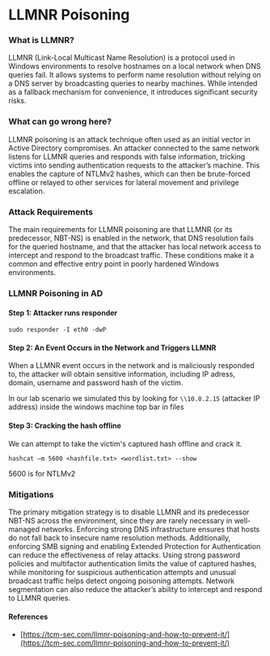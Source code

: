 # LLMNR Poisoning

### What is LLMNR?

LLMNR (Link-Local Multicast Name Resolution) is a protocol used in Windows environments to resolve hostnames on a local network when DNS queries fail. It allows systems to perform name resolution without relying on a DNS server by broadcasting queries to nearby machines. While intended as a fallback mechanism for convenience, it introduces significant security risks.

### What can go wrong here?

LLMNR poisoning is an attack technique often used as an initial vector in Active Directory compromises. An attacker connected to the same network listens for LLMNR queries and responds with false information, tricking victims into sending authentication requests to the attacker’s machine. This enables the capture of NTLMv2 hashes, which can then be brute-forced offline or relayed to other services for lateral movement and privilege escalation.

### Attack Requirements

The main requirements for LLMNR poisoning are that LLMNR (or its predecessor, NBT-NS) is enabled in the network, that DNS resolution fails for the queried hostname, and that the attacker has local network access to intercept and respond to the broadcast traffic. These conditions make it a common and effective entry point in poorly hardened Windows environments.

### LLMNR Poisoning in AD

#### Step 1: Attacker runs responder

```
sudo responder -I eth0 -dwP
```

#### Step 2: An Event Occurs in the Network and Triggers LLMNR

When a LLMNR event occurs in the network and is maliciously responded to, the attacker will obtain sensitive information, including IP adress, domain, username and password hash of the victim.

In our lab scenario we simulated this by looking for `\\10.0.2.15` (attacker IP address) inside the windows machine top bar in files

#### Step 3: Cracking the hash offline

We can attempt to take the victim's captured hash offline and crack it.

```
hashcat –m 5600 <hashfile.txt> <wordlist.txt> --show
```

5600 is for NTLMv2

### Mitigations

The primary mitigation strategy is to disable LLMNR and its predecessor NBT-NS across the environment, since they are rarely necessary in well-managed networks. Enforcing strong DNS infrastructure ensures that hosts do not fall back to insecure name resolution methods. Additionally, enforcing SMB signing and enabling Extended Protection for Authentication can reduce the effectiveness of relay attacks. Using strong password policies and multifactor authentication limits the value of captured hashes, while monitoring for suspicious authentication attempts and unusual broadcast traffic helps detect ongoing poisoning attempts. Network segmentation can also reduce the attacker’s ability to intercept and respond to LLMNR queries.

#### References

- [https://tcm-sec.com/llmnr-poisoning-and-how-to-prevent-it/](https://tcm-sec.com/llmnr-poisoning-and-how-to-prevent-it/)
